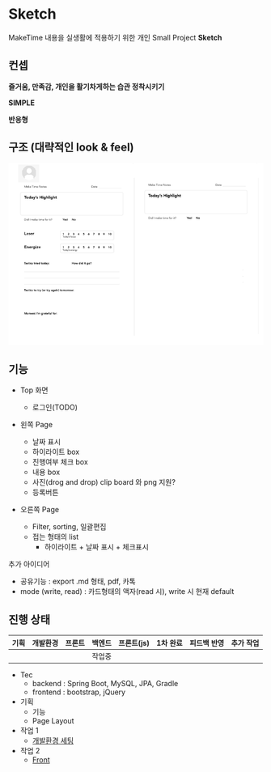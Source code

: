 # Sketch

MakeTime 내용을 실생활에 적용하기 위한 개인 Small Project **Sketch**

## 컨셉

**즐거움, 만족감, 개인을 활기차게하는 습관 정착시키기**  

**SIMPLE**

**반응형**

## 구조 (대략적인 look & feel)

![Base 골격](https://github.com/bluewow/makeTime/blob/master/assets/layout.png)

## 기능 
- Top 화면
	- 로그인(TODO)

- 왼쪽 Page
	- 날짜 표시
	- 하이라이트 box
	- 진행여부 체크 box
	- 내용 box
	- 사진(drog and drop) clip board 와 png 지원?
	- 등록버튼

- 오른쪽 Page
	- Filter, sorting, 일괄편집
	- 접는 형태의 list 
		- 하이라이트 + 날짜 표시 + 체크표시

추가 아이디어 
- 공유기능 : export .md 형태, pdf, 카톡
- mode (write, read)  : 카드형태의 액자(read 시),  write 시 현재 default

## 진행 상태

|기획|개발환경|프론트|백엔드|프론트(js)|1차 완료|피드백 반영|추가 작업|
|--|--|--|--|--|--|--|--|
|  |  |  |작업중|  |  |  |  |


- Tec
	- backend : Spring Boot, MySQL, JPA, Gradle
	- frontend : bootstrap, jQuery
- 기획
	- 기능
	- Page Layout
- 작업 1 
	- [개발환경 세팅](https://github.com/bluewow/makeTime/blob/master/contents/setting.md.md)
- 작업 2
	- [Front](https://github.com/bluewow/makeTime/blob/master/contents/front.md.md)

<!--stackedit_data:
eyJoaXN0b3J5IjpbMTAyNzY4ODkzMSw4NDAwMTIzNDAsLTU5NT
QzNDA3LDI2MTUxMjQ1MCwxMTM2NzMzODgyLC0xNzgwNDg4Njg2
LDQ1MjgzMTk3NSwyNTc5Mjg0MTMsLTE4MzA3NTg2OTcsLTk2Mz
ExODc1NywtMTczMjE3NzgyMCwtNTA3MTAzNTg2LC00ODkxMjgz
NiwtMTA4MjIxOTcwMSwtNDU4NTA5MTUzLC02MzUyMDA5NTgsLT
E2ODg1NTY1ODQsLTE0NDE1ODk4MDQsNTIzMDIwNjUzLDE1NzM2
MzAwMzhdfQ==
-->